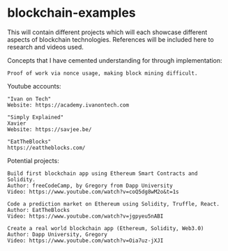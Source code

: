 # blockchain-examples
This will contain different projects which will each showcase different aspects of blockchain technologies. References will be included here to research and videos used.

Concepts that I have cemented understanding for through implementation:

    Proof of work via nonce usage, making block mining difficult.

    

Youtube accounts:

    "Ivan on Tech"
    Website: https://academy.ivanontech.com

    "Simply Explained"
    Xavier
    Website: https://savjee.be/
    
    "EatTheBlocks"
    https://eattheblocks.com/



Potential projects:

    Build first blockchain app using Ethereum Smart Contracts and Solidity.
    Author: freeCodeCamp, by Gregory from Dapp University
    Video: https://www.youtube.com/watch?v=coQ5dg8wM2o&t=1s

    Code a prediction market on Ethereum using Solidity, Truffle, React.
    Author: EatTheBlocks
    Video: https://www.youtube.com/watch?v=jgpyeu5nABI

    Create a real world blockchain app (Ethereum, Solidity, Web3.0)
    Author: Dapp University, Gregory
    Video: https://www.youtube.com/watch?v=Oia7uz-jXJI
